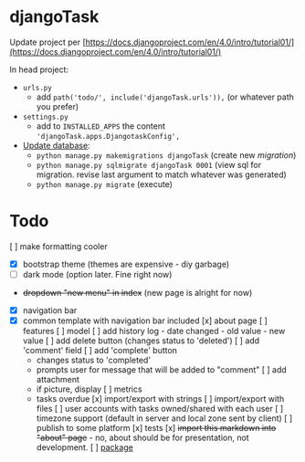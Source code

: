 # djangoTask

Update project per [https://docs.djangoproject.com/en/4.0/intro/tutorial01/](https://docs.djangoproject.com/en/4.0/intro/tutorial01/)

In head project:
- `urls.py`
  - add `path('todo/', include('djangoTask.urls')),` (or whatever path you prefer)
- `settings.py`
  - add to `INSTALLED_APPS` the content `'djangoTask.apps.DjangotaskConfig',`
- [Update database](https://docs.djangoproject.com/en/4.0/intro/tutorial02/):
  - `python manage.py makemigrations djangoTask` (create new *migration*)
  - `python manage.py sqlmigrate djangoTask 0001` (view sql for migration. revise last argument to match whatever was generated)
  - `python manage.py migrate` (execute)


# Todo
[ ] make formatting cooler
  - [x] bootstrap theme (themes are expensive - diy garbage)
  - [ ] dark mode (option later.  Fine right now)
  - ~~dropdown "new menu" in index~~ (new page is alright for now)
  - [x] navigation bar
  - [x] common template with navigation bar included
[x] about page
[ ] features
  [ ] model
    [ ] add history log
        - date changed
        - old value
        - new value
    [ ] add delete button (changes status to 'deleted')
    [ ] add 'comment' field
    [ ] add 'complete' button
      - changes status to 'completed'
      - prompts user for message that will be added to "comment"
    [ ] add attachment
      - if picture, display
    [ ] metrics
      - tasks overdue
  [x] import/export with strings
  [ ] import/export with files
  [ ] user accounts with tasks owned/shared with each user
  [ ] timezone support (default in server and local zone sent by client)
[ ] publish to some platform
[x] tests
[x] ~~import this markdown into "about" page~~ - no, about should be for presentation, not development.
[ ] [package](https://docs.djangoproject.com/en/4.0/intro/reusable-apps/)
